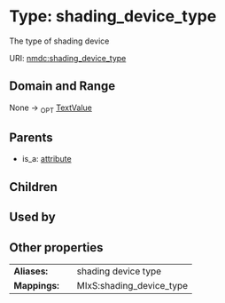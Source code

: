 
# Type: shading_device_type


The type of shading device

URI: [nmdc:shading_device_type](https://microbiomedata/meta/shading_device_type)


## Domain and Range

None ->  <sub>OPT</sub> [TextValue](TextValue.md)

## Parents

 *  is_a: [attribute](attribute.md)

## Children


## Used by


## Other properties

|  |  |  |
| --- | --- | --- |
| **Aliases:** | | shading device type |
| **Mappings:** | | MIxS:shading_device_type |

